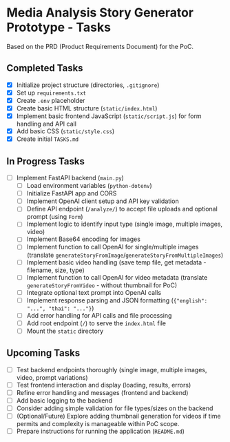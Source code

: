 # Media Analysis Story Generator Prototype - Tasks

Based on the PRD (Product Requirements Document) for the PoC.

## Completed Tasks
- [x] Initialize project structure (directories, `.gitignore`)
- [x] Set up `requirements.txt`
- [x] Create `.env` placeholder
- [x] Create basic HTML structure (`static/index.html`)
- [x] Implement basic frontend JavaScript (`static/script.js`) for form handling and API call
- [x] Add basic CSS (`static/style.css`)
- [x] Create initial `TASKS.md`

## In Progress Tasks
- [ ] Implement FastAPI backend (`main.py`)
    - [ ] Load environment variables (`python-dotenv`)
    - [ ] Initialize FastAPI app and CORS
    - [ ] Implement OpenAI client setup and API key validation
    - [ ] Define API endpoint (`/analyze/`) to accept file uploads and optional prompt (using `Form`)
    - [ ] Implement logic to identify input type (single image, multiple images, video)
    - [ ] Implement Base64 encoding for images
    - [ ] Implement function to call OpenAI for single/multiple images (translate `generateStoryFromImage`/`generateStoryFromMultipleImages`)
    - [ ] Implement basic video handling (save temp file, get metadata - filename, size, type)
    - [ ] Implement function to call OpenAI for video metadata (translate `generateStoryFromVideo` - without thumbnail for PoC)
    - [ ] Integrate optional text prompt into OpenAI calls
    - [ ] Implement response parsing and JSON formatting (`{"english": "...", "thai": "..."}`)
    - [ ] Add error handling for API calls and file processing
    - [ ] Add root endpoint (`/`) to serve the `index.html` file
    - [ ] Mount the `static` directory

## Upcoming Tasks
- [ ] Test backend endpoints thoroughly (single image, multiple images, video, prompt variations)
- [ ] Test frontend interaction and display (loading, results, errors)
- [ ] Refine error handling and messages (frontend and backend)
- [ ] Add basic logging to the backend
- [ ] Consider adding simple validation for file types/sizes on the backend
- [ ] (Optional/Future) Explore adding thumbnail generation for videos if time permits and complexity is manageable within PoC scope.
- [ ] Prepare instructions for running the application (`README.md`) 